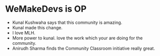 # WeMakeDevs is OP

- Kunal Kushwaha says that this community is amazing.
- Kunal made this change.
- I love MLH.
- More power to kunal. love the work which your are doing for the community.
- Anirudh Sharma finds the Community Classroom initiative really great.
